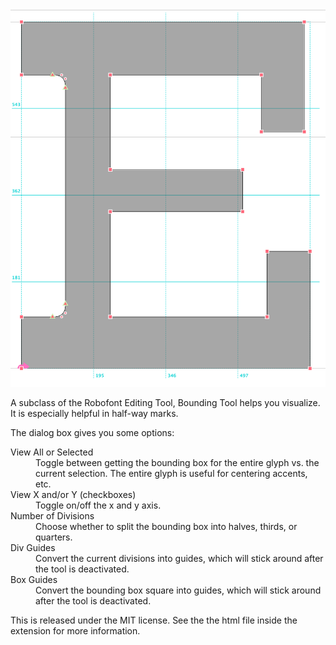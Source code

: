 <img src="https://github.com/FontBureau/fbOpenTools/raw/master/BoundingTool/BoundingTool_preview.png" />



<p>A subclass of the Robofont Editing Tool, Bounding Tool helps you visualize. It is especially helpful in half-way marks. </p>

<p>The dialog box gives you some options:</p>

<dl>

<dt>View All or Selected</dt>
<dd>Toggle between getting the bounding box for the entire glyph vs. the current selection. The entire glyph is useful for centering accents, etc.</dd>

<dt>View X and/or Y (checkboxes)</dt>
<dd>Toggle on/off the x and y axis.</dd>

<dt>Number of Divisions</dt>
<dd>Choose whether to split the bounding box into halves, thirds, or quarters.</dd>

<dt>Div Guides</dt>
<dd>Convert the current divisions into guides, which will stick around after the tool is deactivated.</dd>

<dt>Box Guides</dt>
<dd>Convert the bounding box square into guides, which will stick around after the tool is deactivated.</dd>

<p>This is released under the MIT license. See the the html file inside the extension for more information.</p>
